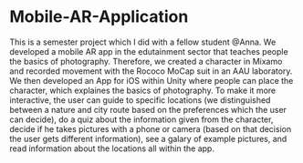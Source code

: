 # Mobile-AR-Application

This is a semester project which I did with a fellow student @Anna.
We developed a mobile AR app in the edutainment sector that teaches people the basics of photography.
Therefore, we created a character in Mixamo and recorded movement with the Rococo MoCap suit in an AAU laboratory.
We then developed an App for iOS within Unity where people can place the character, which explaines the basics of photography.
To make it more interactive, the user can guide to specific locations (we distinguished between a nature and city route
based on the preferences which the user can decide), do a quiz about the information given from the character, decide if he 
takes pictures with a phone or camera (based on that decision the user gets different information), see a galary of
example pictures, and read information about the locations all within the app.
